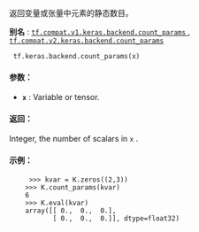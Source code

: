 返回变量或张量中元素的静态数目。

**别名** : [ `tf.compat.v1.keras.backend.count_params` ](/api_docs/python/tf/keras/backend/count_params), [ `tf.compat.v2.keras.backend.count_params` ](/api_docs/python/tf/keras/backend/count_params)

```
 tf.keras.backend.count_params(x) 
```

#### 参数：
- **`x`** : Variable or tensor.


#### 返回：
Integer, the number of scalars in  `x` .

#### 示例：


```
     >>> kvar = K.zeros((2,3))
    >>> K.count_params(kvar)
    6
    >>> K.eval(kvar)
    array([[ 0.,  0.,  0.],
           [ 0.,  0.,  0.]], dtype=float32)
 
```

